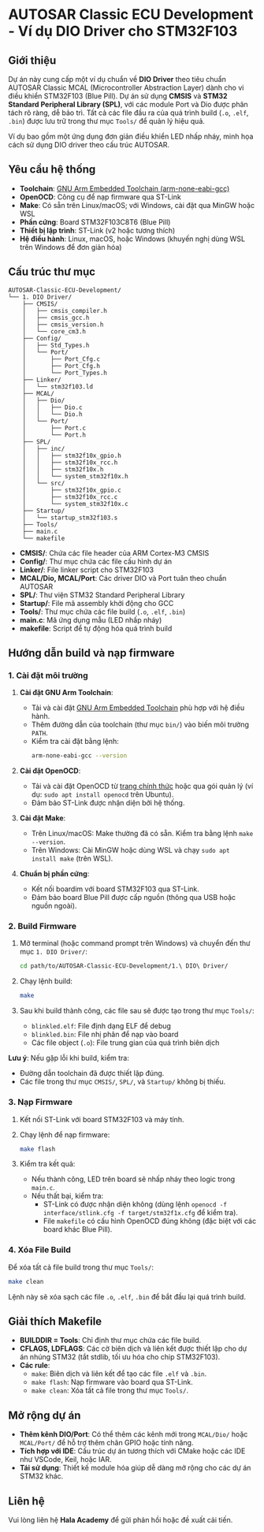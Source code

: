 # AUTOSAR Classic ECU Development - Ví dụ DIO Driver cho STM32F103

## Giới thiệu

Dự án này cung cấp một ví dụ chuẩn về **DIO Driver** theo tiêu chuẩn AUTOSAR Classic MCAL (Microcontroller Abstraction Layer) dành cho vi điều khiển STM32F103 (Blue Pill). Dự án sử dụng **CMSIS** và **STM32 Standard Peripheral Library (SPL)**, với các module Port và Dio được phân tách rõ ràng, dễ bảo trì. Tất cả các file đầu ra của quá trình build (`.o`, `.elf`, `.bin`) được lưu trữ trong thư mục `Tools/` để quản lý hiệu quả.

Ví dụ bao gồm một ứng dụng đơn giản điều khiển LED nhấp nháy, minh họa cách sử dụng DIO driver theo cấu trúc AUTOSAR.

## Yêu cầu hệ thống

- **Toolchain**: [GNU Arm Embedded Toolchain (arm-none-eabi-gcc)](https://developer.arm.com/downloads/-/gnu-rm)
- **OpenOCD**: Công cụ để nạp firmware qua ST-Link
- **Make**: Có sẵn trên Linux/macOS; với Windows, cài đặt qua MinGW hoặc WSL
- **Phần cứng**: Board STM32F103C8T6 (Blue Pill)
- **Thiết bị lập trình**: ST-Link (v2 hoặc tương thích)
- **Hệ điều hành**: Linux, macOS, hoặc Windows (khuyến nghị dùng WSL trên Windows để đơn giản hóa)

## Cấu trúc thư mục

```
AUTOSAR-Classic-ECU-Development/
└── 1. DIO Driver/
    ├── CMSIS/
    │   ├── cmsis_compiler.h
    │   ├── cmsis_gcc.h
    │   ├── cmsis_version.h
    │   └── core_cm3.h
    ├── Config/
    │   ├── Std_Types.h
    │   └── Port/
    │       ├── Port_Cfg.c
    │       ├── Port_Cfg.h
    │       └── Port_Types.h
    ├── Linker/
    │   └── stm32f103.ld
    ├── MCAL/
    │   ├── Dio/
    │   │   ├── Dio.c
    │   │   └── Dio.h
    │   └── Port/
    │       ├── Port.c
    │       └── Port.h
    ├── SPL/
    │   ├── inc/
    │   │   ├── stm32f10x_gpio.h
    │   │   ├── stm32f10x_rcc.h
    │   │   ├── stm32f10x.h
    │   │   └── system_stm32f10x.h
    │   └── src/
    │       ├── stm32f10x_gpio.c
    │       ├── stm32f10x_rcc.c
    │       └── system_stm32f10x.c
    ├── Startup/
    │   └── startup_stm32f103.s
    ├── Tools/
    ├── main.c
    └── makefile
```

- **CMSIS/**: Chứa các file header của ARM Cortex-M3 CMSIS
- **Config/**: Thư mục chứa các file cấu hình dự án
- **Linker/**: File linker script cho STM32F103
- **MCAL/Dio, MCAL/Port**: Các driver DIO và Port tuân theo chuẩn AUTOSAR
- **SPL/**: Thư viện STM32 Standard Peripheral Library
- **Startup/**: File mã assembly khởi động cho GCC
- **Tools/**: Thư mục chứa các file build (`.o`, `.elf`, `.bin`)
- **main.c**: Mã ứng dụng mẫu (LED nhấp nháy)
- **makefile**: Script để tự động hóa quá trình build

## Hướng dẫn build và nạp firmware

### 1. Cài đặt môi trường

1. **Cài đặt GNU Arm Toolchain**:
   - Tải và cài đặt [GNU Arm Embedded Toolchain](https://developer.arm.com/downloads/-/gnu-rm) phù hợp với hệ điều hành.
   - Thêm đường dẫn của toolchain (thư mục `bin/`) vào biến môi trường `PATH`.
   - Kiểm tra cài đặt bằng lệnh:
     ```sh
     arm-none-eabi-gcc --version
     ```

2. **Cài đặt OpenOCD**:
   - Tải và cài đặt OpenOCD từ [trang chính thức](http://openocd.org/) hoặc qua gói quản lý (ví dụ: `sudo apt install openocd` trên Ubuntu).
   - Đảm bảo ST-Link được nhận diện bởi hệ thống.

3. **Cài đặt Make**:
   - Trên Linux/macOS: Make thường đã có sẵn. Kiểm tra bằng lệnh `make --version`.
   - Trên Windows: Cài MinGW hoặc dùng WSL và chạy `sudo apt install make` (trên WSL).

4. **Chuẩn bị phần cứng**:
   - Kết nối boardim với board STM32F103 qua ST-Link.
   - Đảm bảo board Blue Pill được cấp nguồn (thông qua USB hoặc nguồn ngoài).

### 2. Build Firmware

1. Mở terminal (hoặc command prompt trên Windows) và chuyển đến thư mục `1. DIO Driver/`:
   ```sh
   cd path/to/AUTOSAR-Classic-ECU-Development/1.\ DIO\ Driver/
   ```

2. Chạy lệnh build:
   ```sh
   make
   ```

3. Sau khi build thành công, các file sau sẽ được tạo trong thư mục `Tools/`:
   - `blinkled.elf`: File định dạng ELF để debug
   - `blinkled.bin`: File nhị phân để nạp vào board
   - Các file object (`.o`): File trung gian của quá trình biên dịch

**Lưu ý**: Nếu gặp lỗi khi build, kiểm tra:
- Đường dẫn toolchain đã được thiết lập đúng.
- Các file trong thư mục `CMSIS/`, `SPL/`, và `Startup/` không bị thiếu.

### 3. Nạp Firmware

1. Kết nối ST-Link với board STM32F103 và máy tính.
2. Chạy lệnh để nạp firmware:
   ```sh
   make flash
   ```

3. Kiểm tra kết quả:
   - Nếu thành công, LED trên board sẽ nhấp nháy theo logic trong `main.c`.
   - Nếu thất bại, kiểm tra:
     - ST-Link có được nhận diện không (dùng lệnh `openocd -f interface/stlink.cfg -f target/stm32f1x.cfg` để kiểm tra).
     - File `makefile` có cấu hình OpenOCD đúng không (đặc biệt với các board khác Blue Pill).

### 4. Xóa File Build

Để xóa tất cả file build trong thư mục `Tools/`:
```sh
make clean
```

Lệnh này sẽ xóa sạch các file `.o`, `.elf`, `.bin` để bắt đầu lại quá trình build.

## Giải thích Makefile

- **BUILDDIR = Tools**: Chỉ định thư mục chứa các file build.
- **CFLAGS, LDFLAGS**: Các cờ biên dịch và liên kết được thiết lập cho dự án nhúng STM32 (tắt stdlib, tối ưu hóa cho chip STM32F103).
- **Các rule**:
  - `make`: Biên dịch và liên kết để tạo các file `.elf` và `.bin`.
  - `make flash`: Nạp firmware vào board qua ST-Link.
  - `make clean`: Xóa tất cả file trong thư mục `Tools/`.

## Mở rộng dự án

- **Thêm kênh DIO/Port**: Có thể thêm các kênh mới trong `MCAL/Dio/` hoặc `MCAL/Port/` để hỗ trợ thêm chân GPIO hoặc tính năng.
- **Tích hợp với IDE**: Cấu trúc dự án tương thích với CMake hoặc các IDE như VSCode, Keil, hoặc IAR.
- **Tái sử dụng**: Thiết kế module hóa giúp dễ dàng mở rộng cho các dự án STM32 khác.


## Liên hệ

Vui lòng liên hệ **Hala Academy** để gửi phản hồi hoặc đề xuất cải tiến.
